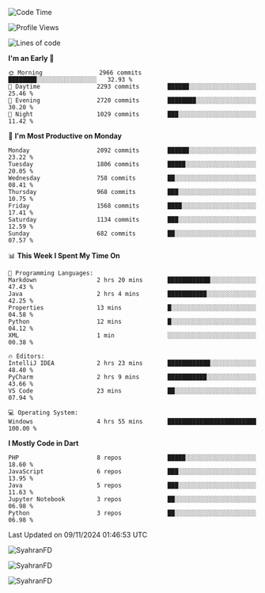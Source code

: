 <!--START_SECTION:waka-->
![Code Time](http://img.shields.io/badge/Code%20Time-484%20hrs%2013%20mins-blue)

![Profile Views](http://img.shields.io/badge/Profile%20Views-0-blue)

![Lines of code](https://img.shields.io/badge/From%20Hello%20World%20I%27ve%20Written-3.7%20million%20lines%20of%20code-blue)

**I'm an Early 🐤** 

```text
🌞 Morning                2966 commits        ████████░░░░░░░░░░░░░░░░░   32.93 % 
🌆 Daytime                2293 commits        ██████░░░░░░░░░░░░░░░░░░░   25.46 % 
🌃 Evening                2720 commits        ████████░░░░░░░░░░░░░░░░░   30.20 % 
🌙 Night                  1029 commits        ███░░░░░░░░░░░░░░░░░░░░░░   11.42 % 
```
📅 **I'm Most Productive on Monday** 

```text
Monday                   2092 commits        ██████░░░░░░░░░░░░░░░░░░░   23.22 % 
Tuesday                  1806 commits        █████░░░░░░░░░░░░░░░░░░░░   20.05 % 
Wednesday                758 commits         ██░░░░░░░░░░░░░░░░░░░░░░░   08.41 % 
Thursday                 968 commits         ███░░░░░░░░░░░░░░░░░░░░░░   10.75 % 
Friday                   1568 commits        ████░░░░░░░░░░░░░░░░░░░░░   17.41 % 
Saturday                 1134 commits        ███░░░░░░░░░░░░░░░░░░░░░░   12.59 % 
Sunday                   682 commits         ██░░░░░░░░░░░░░░░░░░░░░░░   07.57 % 
```


📊 **This Week I Spent My Time On** 

```text
💬 Programming Languages: 
Markdown                 2 hrs 20 mins       ████████████░░░░░░░░░░░░░   47.43 % 
Java                     2 hrs 4 mins        ███████████░░░░░░░░░░░░░░   42.25 % 
Properties               13 mins             █░░░░░░░░░░░░░░░░░░░░░░░░   04.58 % 
Python                   12 mins             █░░░░░░░░░░░░░░░░░░░░░░░░   04.12 % 
XML                      1 min               ░░░░░░░░░░░░░░░░░░░░░░░░░   00.38 % 

🔥 Editors: 
IntelliJ IDEA            2 hrs 23 mins       ████████████░░░░░░░░░░░░░   48.40 % 
PyCharm                  2 hrs 9 mins        ███████████░░░░░░░░░░░░░░   43.66 % 
VS Code                  23 mins             ██░░░░░░░░░░░░░░░░░░░░░░░   07.94 % 

💻 Operating System: 
Windows                  4 hrs 55 mins       █████████████████████████   100.00 % 
```

**I Mostly Code in Dart** 

```text
PHP                      8 repos             █████░░░░░░░░░░░░░░░░░░░░   18.60 % 
JavaScript               6 repos             ███░░░░░░░░░░░░░░░░░░░░░░   13.95 % 
Java                     5 repos             ███░░░░░░░░░░░░░░░░░░░░░░   11.63 % 
Jupyter Notebook         3 repos             ██░░░░░░░░░░░░░░░░░░░░░░░   06.98 % 
Python                   3 repos             ██░░░░░░░░░░░░░░░░░░░░░░░   06.98 % 
```




 Last Updated on 09/11/2024 01:46:53 UTC
<!--END_SECTION:waka-->

<p align="left">
  <img src="https://github-readme-stats.vercel.app/api/top-langs?username=SyahranFD&layout=donut&hide=C%2B%2B,CMake,css&show_icons=true&locale=en&&theme=blueberry" alt="SyahranFD" />
</p>

<p align="left">
  <img src="https://github-readme-stats.vercel.app/api?username=SyahranFD&show_icons=true&locale=en&theme=blueberry" alt="SyahranFD" />
</p>

<p align="left">
  <img src="https://streak-stats.demolab.com/?user=SyahranFD&theme=blueberry" alt="SyahranFD"/>
</p>

